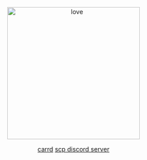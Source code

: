<p align="center">
<img width="300" src="https://i.pinimg.com/1200x/1b/2a/93/1b2a93e29acf062e94319c2f95b01c47.jpg" alt="love">
</p>
<p align="center">
<a href="https://damien.crd.co">carrd</a>
<a href="https://discord.gg/UcQ5Twb6">scp discord server</a>
